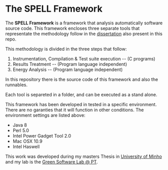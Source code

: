 The SPELL Framework
==============

The **SPELL Framework** is a framework that analysis automatically software source code. This framework encloses three separate tools that representate the methodology follow in the [dissertation]() also present in this repo. 

This methodology is divided in the three steps that follow:

1. Instrumentation, Compilation & Test suite execution -- (C programs)
2. Results Treatment -- (Program language independent)
3. Energy Analysis -- (Program language independent)

In this repository there is the source code of this framework and also the runnables.

Each tool is separeted in a folder, and can be executed as a stand alone.

This framework has been developed in tested in a specific environment. There are no garanties that it will function in other conditions.
The environment settings are listed above:

* Java 8
* Perl 5.0
* Intel Power Gadget Tool 2.0
* Mac OSX 10.9
* Intel Haswell

This work was developed during my masters Thesis in [University of Minho](http://www.uminho.pt) and my lab is the [Green Software Lab @ PT](http://greenlab.di.uminho.pt/).
